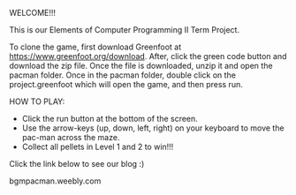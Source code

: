 WELCOME!!!

This is our Elements of Computer Programming II Term Project.

To clone the game, first download Greenfoot at https://www.greenfoot.org/download. After, click the green code button and download the zip file. Once the file is downloaded, unzip it and open the pacman folder. Once in the pacman folder, double click on the project.greenfoot which will open the game, and then press run.

HOW TO PLAY:
- Click the run button at the bottom of the screen.
- Use the arrow-keys (up, down, left, right) on your keyboard to move the pac-man across the maze.
- Collect all pellets in Level 1 and 2 to win!!!



Click the link below to see our blog :)

bgmpacman.weebly.com
